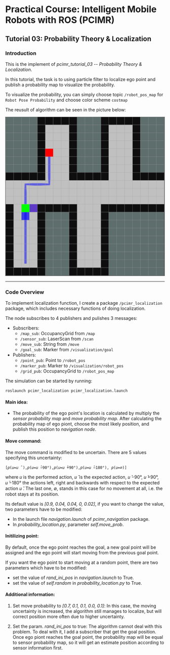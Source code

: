 # Practical Course: Intelligent Mobile Robots with ROS (PCIMR)

## Tutorial 03: Probability Theory & Localization

### Introduction

This is the implement of *pcimr_tutorial_03* -- *Probability Theory & Localization*.

In this tutorial, the task is to using particle filter to localize ego point and publish a probability map to visualize the probability.

To visualize the probability, you can simply choose topic `/robot_pos_map` for `Robot Pose Probability` and choose color scheme `costmap`

The reusult of algorithm can be seen in the picture below:

![image](https://github.com/hoaklee/pcimr_tutorial/blob/pcimr_tutorial_03/resources/imgs/map_grid_with_probability.png)

---
### Code Overview

To implement localization function, I create a package `/pcimr_localization` package, which includes necessary functions of doing localization.

The node subscribes to 4 publishers and pulishes 3 messages:
- Subscribers:
  - `/map_sub`: OccupancyGrid from `/map`
  - `/sensor_sub`: LaserScan from `/scan`
  - `/move_sub`: String from `/move`
  - `/goal_sub`: Marker from `/visualization/goal`
- Publishers:
  - `/point_pub`: Point to `/robot_pos`
  - `/marker_pub`: Marker to `/visualization/robot_pos`
  - `/grid_pub`: OccupancyGrid to `/robot_pos_map`

The simulation can be started by running:

    roslaunch pcimr_localization pcimr_localization.launch

#### Main idea:
- The probability of the ego point's location is calculated by multiply the *sensor probability map* and *move probability map*. After calculating the probability map of ego piont, choose the most likely position, and publish this position to *navigation node*.

#### Move command:

The move command is modified to be uncertain. There are 5 values specifying this uncertainty:

    [𝑝(𝑢=𝑢 ̂ ),𝑝(𝑢=𝑢 ̂−90°),𝑝(𝑢=𝑢 ̂+90°),𝑝(𝑢=𝑢 ̂−180°), 𝑝(𝑢=∅)]

where 𝑢 is the performed action, 𝑢 ̂ is the expected action, 𝑢 ̂−90°, 𝑢 ̂+90°,  𝑢 ̂−180° the actions left, right and backwards with respect to the expected action 𝑢 ̂. The last one, ∅, stands in this case for no movement at all, i.e. the robot stays at its position.

Its default value is *[0.9, 0.04, 0.04, 0, 0.02]*, if you want to change the value, two parameters have to be modified:
- In the launch file *navigation.launch* of *pcimr_navigation* package.
- In *probability_location.py*, parameter *self.move_prob*.
#### Initilizing point:

By default, once the ego point reaches the goal, a new goal point will be assigned and the ego point will start moving from the previous goal point.
  
If you want the ego point to start moving at a random point, there are two parameters which have to be modified:
- set the value of *rand_ini_pos* in *navigation.launch* to True.
- set the value of *self.random* in *probability_location.py* to True.

#### Additional information:
   
1. Set move probability to *[0.7,  0.1,  0.1,  0.0,  0.1]*:
In this case, the moving uncertainty is increased, the algorithm still manages to localize, but will correct position more often due to higher uncertainty.
   
2. Set the param. *rand_ini_pos* to true:
The algorithm cannot deal with this problem.
To deal with it, I add a subscriber that get the goal position. Once ego piont reaches the goal point, the probability map will be equal to sensor probability map, so it will get an estimate position according to sensor information first.

